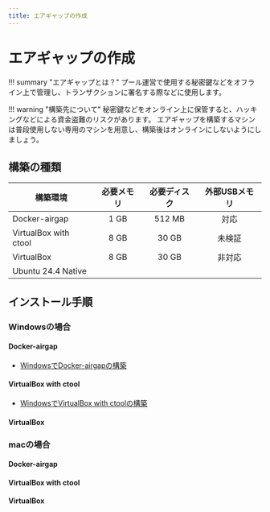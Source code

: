 ```yaml
---
title: エアギャップの作成
---
```


# エアギャップの作成

!!! summary "エアギャップとは？"
    プール運営で使用する秘密鍵などをオフライン上で管理し、トランザクションに署名する際などに使用します。

!!! warning "構築先について"
    秘密鍵などをオンライン上に保管すると、ハッキングなどによる資金盗難のリスクがあります。
    エアギャップを構築するマシンは普段使用しない専用のマシンを用意し、構築後はオンラインにしないようにしましょう。

## 構築の種類

| 構築環境                | 必要メモリ | 必要ディスク| 外部USBメモリ | 
|------------------------|:---------:|:----------:|:------------:|
| Docker-airgap          | 1 GB      | 512 MB     | 対応         |
| VirtualBox with ctool  | 8 GB      | 30 GB      | 未検証       |
| VirtualBox             | 8 GB      | 30 GB      | 非対応       |
| Ubuntu 24.4 Native     | 


## インストール手順

### Windowsの場合

#### Docker-airgap

- [WindowsでDocker-airgapの構築](01-windows-docker-airgap.md)

#### VirtualBox with ctool

- [WindowsでVirtualBox with ctoolの構築](02-windows-virtualbox-with-ctool.md)

#### VirtualBox


### macの場合

#### Docker-airgap

#### VirtualBox with ctool

#### VirtualBox

